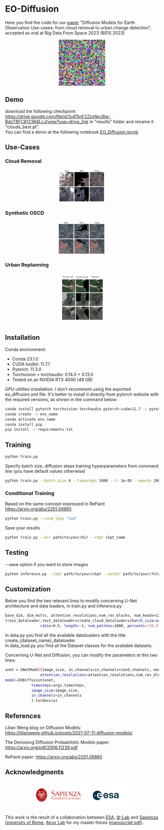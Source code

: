 # EO-Diffusion
Here you find the code for our [paper](assets/2023_BIDS_Diffusion_Models_for_EO.pdf) "Diffusion Models for Earth Observation Use-cases: from cloud removal to urban change detection", accepted as oral at Big Data From Space 2023 (BIDS 2023)
<p align="center">
  <img   
  width="30%"
  height="30%" 
  src="assets/diff1.gif">
</p>

## Demo
download the following checkpoint https://drive.google.com/file/d/1u415nF2ZzsNnJ8w-BdzT8FC8123R4LcJ/view?usp=drive_link in "results" folder and rename it "clouds_best.pt". </br>
You can find a demo at the following notebook [EO_Diffusion.ipynb](EO_Diffusion.ipynb)
## Use-Cases
### Cloud Removal
<p align="center">
  <img   
  width="30%"
  height="30%" 
  src="assets/slides_cr.png">
</p>

### Synthetic OSCD
<p align="center">
  <img   
  width="30%"
  height="30%" 
  src="assets/slides_oscd.png">
</p>

### Urban Replanning
<p align="center">
  <img   
  width="30%"
  height="30%" 
  src="assets/inpaint.png">
</p>

## Installation
Conda environment: 
- Conda 23.1.0
- CUDA toolkit: 11.7.1
- Pytorch: 11.3.0
- Torchvision + torchaudio: 0.14.0 + 0.13.0
- Tested on an NVIDIA RTX 4000 (49 GB)

GPU utilities installation:
I don't recomment using the exported eo_diffusion.yml file. It's better to install it directly from pytorch website with the required versions, as shown in the command below:

```bash
conda install pytorch torchvision torchaudio pytorch-cuda=11.7 -c pytorch -c nvidia
conda create -n env_name
conda activate env_name
conda install pip
pip install -r requirements.txt
```

## Training

```bash
python train.py
```

Specify batch size, diffusion steps training hyperparameters from command line (you have default values otherwise)
```bash
python train.py --batch_size 4 --timesteps 1000 --lr 1e-05 --epochs 200
```

### Conditional Training
Based on the same concept expressed in RePaint https://arxiv.org/abs/2201.09865
```bash
python train.py --cond_type "sum"
```

Save your results
```bash
python train.py --dir path/to/your/dir --ckpt ckpt_name
```

## Testing
--save option if you want to store images
```bash
python inference.py --ckpt path/to/your/ckpt --outdir path/to/your/folder_samples --save
```

## Customization
Below you find the two relevant lines to modify concerning U-Net architecture and data loaders, in train.py and inference.py
```bash
base_dim, dim_mults, attention_resolutions,num_res_blocks, num_heads=128,[1,2,3,4],[4,8],2,8
train_dataloader,test_dataloader=create_cloud_dataloaders(batch_size=args.batch_size, num_workers=4, size=image_size,
                ratio=0.5, length=-1, num_patches=2000, percents=[99,0,70])
```
In data.py you find all the available dataloaders with the title create_{dataset_name}_dataloader. </br>
In data_load.py you find all the Dataset classes for the available datasets. 

Concerning U-Net and Diffusion, you can modify the parameters at this two lines:
```bash
unet = UNetModel(image_size, in_channels=in_channels+cond_channels, model_channels=base_dim, out_channels=out_channels, channel_mult=dim_mults, 
                attention_resolutions=attention_resolutions,num_res_blocks=num_res_blocks, num_heads=num_heads, num_classes=num_classes)
model=EODiffusion(unet,
            timesteps=args.timesteps,
            image_size=image_size,
            in_channels=in_channels
            ).to(device)
```

## References

Lilian Weng blog on Diffusion Models: https://lilianweng.github.io/posts/2021-07-11-diffusion-models/

The Denoising Diffusion Probabilistic Models paper: https://arxiv.org/pdf/2006.11239.pdf 

RePaint paper: https://arxiv.org/abs/2201.09865

## Acknowledgments
<p align="center">
  <img   
  width="60%"
  height="60%" 
  src="assets/SapienzaEsa.png">
</p>

This work is the result of a collaboration between [ESA](https://www.esa.int/), [Φ-Lab](https://philab.esa.int/about/) and [Sapienza University of Rome](https://www.uniroma1.it/it/), [Alcor Lab](https://alcorlab.diag.uniroma1.it/) for my master thesis ([manuscript pdf](assets/Fulvio_Master_Thesis_Definitive.pdf)).

